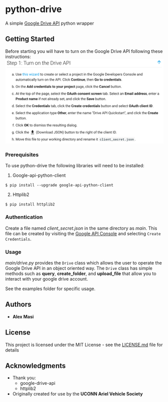 # python-drive

A simple [Google Drive API](https://code.google.com/archive/p/google-api-python-client/) python wrapper

## Getting Started

Before starting you will have to turn on the Google Drive API following these instructions:
![instructions](instructions.png)

### Prerequisites
To use python-drive the following libraries will need to be installed:
1. Google-api-python-client
```
$ pip install --upgrade google-api-python-client
```
2. Httplib2
```
$ pip install httplib2
```

### Authentication

Create a file named *client_secret.json* in the same directory as *main*. This file can be created by visiting the [Google API Console](console.developers.google.com) and selecting `Create Credentials`.


### Usage

*main/drive.py* provides the `Drive` class which allows the user to operate the Google Drive API in an object oriented way. The `Drive` class has simple methods such as **query**, **create_folder**, and **upload_file** that allow you to interact with your google drive account.

See the examples folder for specific usage.

## Authors

* **Alex Masi**

## License

This project is licensed under the MIT License - see the [LICENSE.md](LICENSE.md) file for details

## Acknowledgments

* Thank you:
  * google-drive-api
  * httplib2
* Originally created for use by the **UCONN Ariel Vehicle Society**
